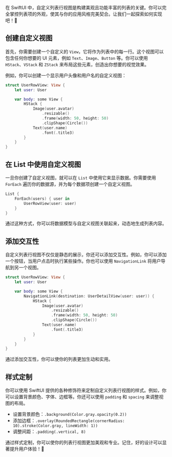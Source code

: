 ﻿在 SwiftUI 中，自定义列表行视图是构建美观且功能丰富的列表的关键。你可以完全掌控列表项的外观，使其与你的应用风格完美契合。让我们一起探索如何实现吧！🚀

## 创建自定义视图

首先，你需要创建一个自定义的 `View`，它将作为列表中的每一行。这个视图可以包含任何你想要的 UI 元素，例如 `Text`、`Image`、`Button` 等。你可以使用 `HStack`、`VStack` 和 `ZStack` 来布局这些元素，创造出你想要的视觉效果。

例如，你可以创建一个显示用户头像和用户名的自定义视图：

```swift
struct UserRowView: View {
    let user: User

    var body: some View {
        HStack {
            Image(user.avatar)
                .resizable()
                .frame(width: 50, height: 50)
                .clipShape(Circle())
            Text(user.name)
                .font(.title3)
        }
    }
}
```

## 在 List 中使用自定义视图

一旦你创建了自定义视图，就可以在 `List` 中使用它来显示数据。你需要使用 `ForEach` 遍历你的数据源，并为每个数据项创建一个自定义视图。

```swift
List {
    ForEach(users) { user in
        UserRowView(user: user)
    }
}
```

通过这种方式，你可以将数据模型与自定义视图关联起来，动态地生成列表内容。

## 添加交互性

自定义列表行视图不仅仅是静态的展示，你还可以添加交互性。例如，你可以添加一个按钮，当用户点击时执行某些操作。你也可以使用 `NavigationLink` 将用户导航到另一个视图。

```swift
struct UserRowView: View {
    let user: User

    var body: some View {
        NavigationLink(destination: UserDetailView(user: user)) {
            HStack {
                Image(user.avatar)
                    .resizable()
                    .frame(width: 50, height: 50)
                    .clipShape(Circle())
                Text(user.name)
                    .font(.title3)
            }
        }
    }
}
```

通过添加交互性，你可以使你的列表更加生动和实用。

## 样式定制

你可以使用 SwiftUI 提供的各种修饰符来定制自定义列表行视图的样式。例如，你可以设置背景颜色、字体、边框等。你还可以使用 `padding` 和 `spacing` 来调整视图的布局。

*   设置背景颜色：`.background(Color.gray.opacity(0.2))`
*   添加边框：`.overlay(RoundedRectangle(cornerRadius: 10).stroke(Color.gray, lineWidth: 1))`
*   调整间距：`.padding(.vertical, 8)`

通过样式定制，你可以使你的列表行视图更加美观和专业。记住，好的设计可以显著提升用户体验！🎉


